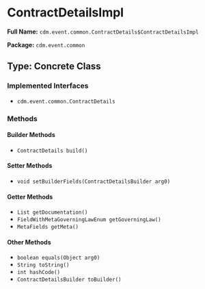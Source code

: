 # ContractDetailsImpl

**Full Name:** `cdm.event.common.ContractDetails$ContractDetailsImpl`

**Package:** `cdm.event.common`

## Type: Concrete Class

### Implemented Interfaces

- `cdm.event.common.ContractDetails`

### Methods

#### Builder Methods

- `ContractDetails build()`

#### Setter Methods

- `void setBuilderFields(ContractDetailsBuilder arg0)`

#### Getter Methods

- `List getDocumentation()`
- `FieldWithMetaGoverningLawEnum getGoverningLaw()`
- `MetaFields getMeta()`

#### Other Methods

- `boolean equals(Object arg0)`
- `String toString()`
- `int hashCode()`
- `ContractDetailsBuilder toBuilder()`

